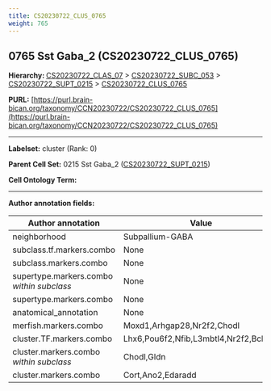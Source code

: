 ```yaml
---
title: CS20230722_CLUS_0765
weight: 765
---
```

## 0765 Sst Gaba_2 (CS20230722_CLUS_0765)
<b>Hierarchy: </b>
[CS20230722_CLAS_07](../CS20230722_CLAS_07) >
[CS20230722_SUBC_053](../CS20230722_SUBC_053) >
[CS20230722_SUPT_0215](../CS20230722_SUPT_0215) >
[CS20230722_CLUS_0765](../CS20230722_CLUS_0765)

**PURL:** [https://purl.brain-bican.org/taxonomy/CCN20230722/CS20230722_CLUS_0765](https://purl.brain-bican.org/taxonomy/CCN20230722/CS20230722_CLUS_0765)

---


**Labelset:** cluster (Rank: 0)

**Parent Cell Set:** 0215 Sst Gaba_2 ([CS20230722_SUPT_0215](../CS20230722_SUPT_0215))



**Cell Ontology Term:** 

[MARKER GENES.]: #


---

[TRANSFERRED ANNOTATIONS.]: #


[AUTHOR ANNOTATION FIELDS.]: #


**Author annotation fields:**

| Author annotation | Value |
|-------------------|-------|
|neighborhood|Subpallium-GABA|
|subclass.tf.markers.combo|None|
|subclass.markers.combo|None|
|supertype.markers.combo _within subclass_|None|
|supertype.markers.combo|None|
|anatomical_annotation|None|
|merfish.markers.combo|Moxd1,Arhgap28,Nr2f2,Chodl|
|cluster.TF.markers.combo|Lhx6,Pou6f2,Nfib,L3mbtl4,Nr2f2,Bcl11b|
|cluster.markers.combo _within subclass_|Chodl,Gldn|
|cluster.markers.combo|Cort,Ano2,Edaradd|
